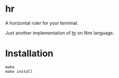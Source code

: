 # hr

A horizontal ruler for your terminal.

Just another implementation of [hr](https://github.com/LuRsT/hr/wiki#alternative-hrs=) on Nim language.

# Installation

```
make
make install
```
